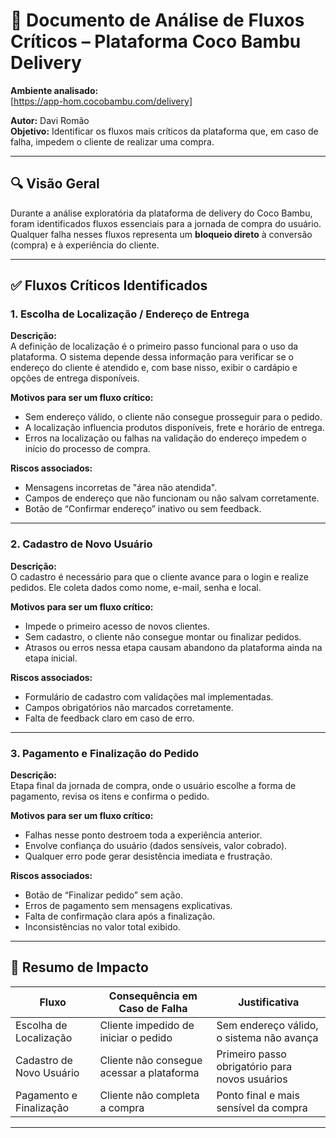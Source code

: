 
# 📄 Documento de Análise de Fluxos Críticos – Plataforma Coco Bambu Delivery

**Ambiente analisado:**  
[https://app-hom.cocobambu.com/delivery]

**Autor:** Davi Romão  
**Objetivo:** Identificar os fluxos mais críticos da plataforma que, em caso de falha, impedem o cliente de realizar uma compra.

---

## 🔍 Visão Geral

Durante a análise exploratória da plataforma de delivery do Coco Bambu, foram identificados fluxos essenciais para a jornada de compra do usuário. Qualquer falha nesses fluxos representa um **bloqueio direto** à conversão (compra) e à experiência do cliente.

---

## ✅ Fluxos Críticos Identificados

### 1. Escolha de Localização / Endereço de Entrega

**Descrição:**  
A definição de localização é o primeiro passo funcional para o uso da plataforma. O sistema depende dessa informação para verificar se o endereço do cliente é atendido e, com base nisso, exibir o cardápio e opções de entrega disponíveis.

**Motivos para ser um fluxo crítico:**

- Sem endereço válido, o cliente não consegue prosseguir para o pedido.
- A localização influencia produtos disponíveis, frete e horário de entrega.
- Erros na localização ou falhas na validação do endereço impedem o início do processo de compra.

**Riscos associados:**

- Mensagens incorretas de "área não atendida".
- Campos de endereço que não funcionam ou não salvam corretamente.
- Botão de “Confirmar endereço” inativo ou sem feedback.

---

### 2. Cadastro de Novo Usuário

**Descrição:**  
O cadastro é necessário para que o cliente avance para o login e realize pedidos. Ele coleta dados como nome, e-mail, senha e local.

**Motivos para ser um fluxo crítico:**

- Impede o primeiro acesso de novos clientes.
- Sem cadastro, o cliente não consegue montar ou finalizar pedidos.
- Atrasos ou erros nessa etapa causam abandono da plataforma ainda na etapa inicial.

**Riscos associados:**

- Formulário de cadastro com validações mal implementadas.
- Campos obrigatórios não marcados corretamente.
- Falta de feedback claro em caso de erro.

---

### 3. Pagamento e Finalização do Pedido

**Descrição:**  
Etapa final da jornada de compra, onde o usuário escolhe a forma de pagamento, revisa os itens e confirma o pedido.

**Motivos para ser um fluxo crítico:**

- Falhas nesse ponto destroem toda a experiência anterior.
- Envolve confiança do usuário (dados sensíveis, valor cobrado).
- Qualquer erro pode gerar desistência imediata e frustração.

**Riscos associados:**

- Botão de “Finalizar pedido” sem ação.
- Erros de pagamento sem mensagens explicativas.
- Falta de confirmação clara após a finalização.
- Inconsistências no valor total exibido.

---

## 🧠 Resumo de Impacto

| Fluxo                          | Consequência em Caso de Falha              | Justificativa                                  |
|-------------------------------|--------------------------------------------|------------------------------------------------|
| Escolha de Localização        | Cliente impedido de iniciar o pedido       | Sem endereço válido, o sistema não avança      |
| Cadastro de Novo Usuário      | Cliente não consegue acessar a plataforma  | Primeiro passo obrigatório para novos usuários |
| Pagamento e Finalização       | Cliente não completa a compra              | Ponto final e mais sensível da compra          |

---
